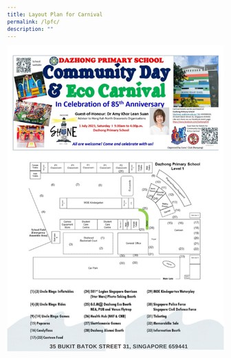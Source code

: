 ```yaml
---
title: Layout Plan for Carnival
permalink: /lpfc/
description: ""
---
```

![](/images/layout%20plan%20lastest.jpg)